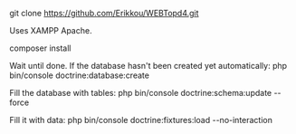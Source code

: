 git clone https://github.com/Erikkou/WEBTopd4.git

Uses XAMPP Apache. 

composer install

Wait until done. 
If the database hasn't been created yet automatically: php bin/console doctrine:database:create

Fill the database with tables: php bin/console doctrine:schema:update --force

Fill it with data: php bin/console doctrine:fixtures:load --no-interaction


